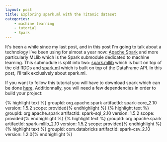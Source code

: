 ```yaml
---
layout: post
title: Exploring spark.ml with the Titanic dataset
categories:
    - machine learning
    - tutorial
    - Spark
---
```


It's been a while since my last post, and in this post I'm going to talk about
a technology I've been using for almost a year now:
[Apache Spark](http://spark.apache.org/) and more particularly MLlib which is
the Spark submodule dedicated to machine learning. This submodule is split
into two: [spark.mllib](http://spark.apache.org/docs/latest/mllib-guide.html#mllib-types-algorithms-and-utilities)
which is built on top of the old RDDs and [spark.ml](http://spark.apache.org/docs/latest/mllib-guide.html#sparkml-high-level-apis-for-ml-pipelines)
which is built on top of the DataFrame API. In this post, I'll talk
exclusively about spark.ml.

If you want to follow this tutorial you will have to download spark which can
be done [here](http://spark.apache.org/downloads.html). Additionnally, you will
need a few dependencies in order to build your project:

{% highlight text %}
groupId: org.apache.spark
artifactId: spark-core_2.10
version: 1.5.2
scope: provided{% endhighlight %}
{% highlight text %}
groupId: org.apache.spark
artifactId: spark-sql_2.10
version: 1.5.2
scope: provided{% endhighlight %}
{% highlight text %}
groupId: org.apache.spark
artifactId: spark-mllib_2.10
version: 1.5.2
scope: provided{% endhighlight %}
{% highlight text %}
groupId: com.databricks
artifactId: spark-csv_2.10
version: 1.2.0{% endhighlight %}
